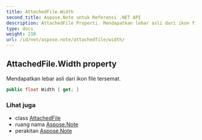 ```yaml
---
title: AttachedFile.Width
second_title: Aspose.Note untuk Referensi .NET API
description: AttachedFile Properti. Mendapatkan lebar asli dari ikon file tersemat.
type: docs
weight: 210
url: /id/net/aspose.note/attachedfile/width/
---
```

## AttachedFile.Width property

Mendapatkan lebar asli dari ikon file tersemat.

```csharp
public float Width { get; }
```

### Lihat juga

* class [AttachedFile](../)
* ruang nama [Aspose.Note](../../attachedfile/)
* perakitan [Aspose.Note](../../../)


